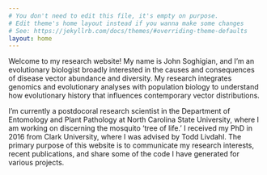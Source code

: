 ```yaml
---
# You don't need to edit this file, it's empty on purpose.
# Edit theme's home layout instead if you wanna make some changes
# See: https://jekyllrb.com/docs/themes/#overriding-theme-defaults
layout: home
---
```


Welcome to my research website! My name is John Soghigian, and I’m an evolutionary biologist broadly interested in the causes and consequences of disease vector abundance and diversity. My research integrates genomics and evolutionary analyses with population biology to understand how evolutionary history that influences contemporary vector distributions. 

I’m currently a postdocoral research scientist in the Department of Entomology and Plant Pathology at North Carolina State University, where I am working on discerning the mosquito ‘tree of life.’ I received my PhD in 2016 from Clark University, where I was advised by Todd Livdahl. The primary purpose of this website is to communicate my research interests, recent publications, and share some of the code I have generated for various projects.
